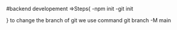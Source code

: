 #backend developement
=>Steps{
    -npm init
    -git init

}
to change the branch of git we use command git branch -M main
